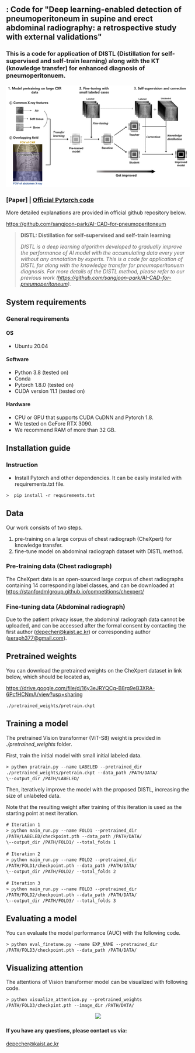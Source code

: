 ## : Code for "Deep learning-enabled detection of pneumoperitoneum in supine and erect abdominal radiography: a retrospective study with external validations"
### This is a code for application of DISTL (Distillation for self-supervised and self-train learning) along with the KT (knowledge transfer) for enhanced diagnosis of pneumoperitonuem.

<div align="center">
  <img src="./assets/teaser.png">
</div>

### [Paper] | [Official Pytorch code](https://github.com/sangjoon-park/AI-CAD-for-pneumoperitoneum)
More detailed explanations are provided in official github repository below.

https://github.com/sangjoon-park/AI-CAD-for-pneumoperitoneum

> **DISTL: Distillation for self-supervised and self-train learning**<br>
>
> *DISTL is a deep learning algorithm developed to gradually improve the performance of AI model with the accumulating data every year without any annotation by experts. This is a code for application of DISTL for along with the knowledge transfer for pneumoperitonuem diagnosis. For more details of the DISTL method, please refer to our previous work (https://github.com/sangjoon-park/AI-CAD-for-pneumoperitoneum).*

## System requirements
### General requirements
#### OS
* Ubuntu 20.04

#### Software
* Python 3.8 (tested on)
* Conda
* Pytorch 1.8.0 (tested on)
* CUDA version 11.1 (tested on)

#### Hardware
* CPU or GPU that supports CUDA CuDNN and Pytorch 1.8.
* We tested on GeFore RTX 3090.
* We recommend RAM of more than 32 GB.

## Installation guide
### Instruction
* Install Pytorch and other dependencies. It can be easily installed with requirements.txt file.
```
>  pip install -r requirements.txt
```

## Data
Our work consists of two steps. 
1. pre-training on a large corpus of chest radiograph (CheXpert) for knowledge transfer.
2. fine-tune model on abdominal radiograph dataset with DISTL method.

### Pre-training data (Chest radiograph)

The CheXpert data is an open-sourced large corpus of chest radiographs containing 14 corresponding label classes, and can be downloaded at https://stanfordmlgroup.github.io/competitions/chexpert/

### Fine-tuning data (Abdominal radiograph)

Due to the patient privacy issue, the abdominal radiograph data cannot be uploaded, and can be accessed after the formal consent by contacting the first author (depecher@kaist.ac.kr) or corresponding author (seraph377@gmail.com).

## Pretrained weights
You can download the pretrained weights on the CheXpert dataset in link below, which should be located as,

https://drive.google.com/file/d/16y3eJRYQCg-B8rg9eB3XRA-6PcfHCNmA/view?usp=sharing

```
./pretrained_weights/pretrain.ckpt
```

## Training a model
The pretrained Vision transformer (ViT-S8) weight is provided in *./pretrained_weights* folder.

First, train the initial model with small initial labeled data.
```
> python pratrain.py --name LABELED --pretrained_dir ./pretrained_weights/pretrain.ckpt --data_path /PATH/DATA/ 
\--output_dir /PATH/LABELED/
```
Then, iteratively improve the model with the proposed DISTL, increasing the size of unlabeled data.

Note that the resulting weight after training of this iteration is used as the starting point at next iteration.
```
# Iteration 1
> python main_run.py --name FOLD1 --pretrained_dir /PATH/LABELED/checkpoint.pth --data_path /PATH/DATA/ 
\--output_dir /PATH/FOLD1/ --total_folds 1

# Iteration 2
> python main_run.py --name FOLD2 --pretrained_dir /PATH/FOLD1/checkpoint.pth --data_path /PATH/DATA/ 
\--output_dir /PATH/FOLD2/ --total_folds 2

# Iteration 3
> python main_run.py --name FOLD3 --pretrained_dir /PATH/FOLD2/checkpoint.pth --data_path /PATH/DATA/ 
\--output_dir /PATH/FOLD3/ --total_folds 3
```
## Evaluating a model
You can evaluate the model performance (AUC) with the following code.
```
> python eval_finetune.py --name EXP_NAME --pretrained_dir /PATH/FOLD3/checkpoint.pth --data_path /PATH/DATA/
```

## Visualizing attention
The attentions of Vision transformer model can be visualized with following code.
```
> python visualize_attention.py --pretrained_weights /PATH/FOLD3/checkpint.pth --image_dir /PATH/DATA/
```

<div align="center">
  <img src="./assets/result.png">
</div>

#### If you have any questions, please contact us via:
depecher@kaist.ac.kr

